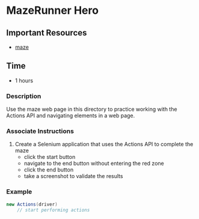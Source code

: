 # MazeRunner Hero

## Important Resources
- [maze](maze.html)

## Time
- 1 hours

### Description
Use the maze web page in this directory to practice working with the Actions API and navigating elements in a web page.

### Associate Instructions
1. Create a Selenium application that uses the Actions API to complete the maze
    - click the start button
    - navigate to the end button without entering the red zone
    - click the end button
    - take a screenshot to validate the results

### Example

```Java
new Actions(driver)
    // start performing actions
```

